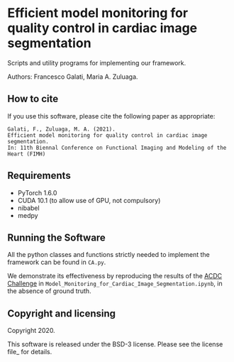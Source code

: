 # Efficient model monitoring for quality control in cardiac image segmentation

Scripts and utility programs for implementing our framework.

Authors: Francesco Galati, Maria A. Zuluaga.

## How to cite

If you use this software, please cite the following paper as appropriate:

    Galati, F., Zuluaga, M. A. (2021).
    Efficient model monitoring for quality control in cardiac image segmentation.
    In: 11th Biennal Conference on Functional Imaging and Modeling of the Heart (FIMH)

## Requirements
 * PyTorch 1.6.0
 * CUDA 10.1 (to allow use of GPU, not compulsory)
 * nibabel 
 * medpy

## Running the Software

All the python classes and functions strictly needed to implement the framework can be found in `CA.py`.

We demonstrate its effectiveness by reproducing the results of the [ACDC Challenge] in `Model_Monitoring_for_Cardiac_Image_Segmentation.ipynb`, in the absence of ground truth.

## Copyright and licensing

Copyright 2020.

This software is released under the BSD-3 license. Please see the license file_ for details.

[ACDC Challenge]: https://www.creatis.insa-lyon.fr/Challenge/acdc
